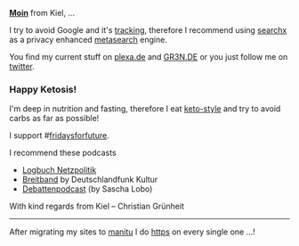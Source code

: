 

<a href="https://en.wikipedia.org/wiki/Moin"><b>Moin</b></a> from Kiel,
… 

I try to avoid Google and it's <a href="https://www.wired.co.uk/article/how-to-delete-google-search-history-tracking" title="Take back control of all the personal data Google stores about you with our easy-to-follow security tips">tracking</a>, therefore I recommend using <a href="https://suche.honigdachse.de/" title="https://www.honigdachse.de/dienste#suchmaschine">searchx</a> as a privacy enhanced <a href="https://en.wikipedia.org/wiki/Metasearch_engine" title="What the heck is a Metasearch engine? Goto wikipedia to find out…">metasearch</a> engine.

You find my current stuff on <a href="https://plexa.de" title="my personal scrapbook">plexa.de</a> and <a href="https://GR3N.de" title="my links and issues - new edition">GR3N.DE</a> or you just follow me on <a href="https://twitter.com/gruenheit" title="@gruenheit">twitter</a>.

### Happy Ketosis!

I'm deep in nutrition and fasting, therefore I eat <a href="https://de.wikipedia.org/wiki/Ketose_(Stoffwechsel)" title="ketose @wikipedia">keto-style</a> and try to avoid carbs as far as possible!


I support #<a href="https://fridaysforfuture.de/forderungen/" title="see current results on qwant">fridaysforfuture</a>.

I recommend these podcasts

* [Logbuch Netzpolitik](https://logbuch-netzpolitik.de/)
* [Breitband](https://www.deutschlandfunkkultur.de/breitband.1263.de.html) by Deutschlandfunk Kultur 
* [Debattenpodcast](https://www.spiegel.de/thema/sascha_lobo_podcast/) (by Sascha Lobo)

With kind regards from Kiel – Christian Grünheit

-----
After migrating my sites to <a href="https://manitu.de">manitu</a> I do <a href="https://doesmysiteneedhttps.com/">https</a> on every single one …!
